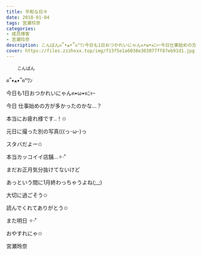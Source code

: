 ```yaml
---
title: 平和な日々
date: 2018-01-04
tags: 宮瀬玲奈
categories: 
- 成员博客
- 宮瀬玲奈
description: こんばんฅ՞•ﻌ•՞ฅ"ﾜﾝ今日も1日おつかれいにゃんฅ•ω•ฅﾆｬｰ今日仕事始めの方が多かったのかな...？本当にお疲れ様です..！✩元日に撮っ...
cover: https://files.zzzhxxx.top/img/f13f5e1a6038e303077ff87eb91d1.jpg 
---
```


        こんばん

ฅ՞•ﻌ•՞ฅ"ﾜﾝ





今日も1日おつかれいにゃんฅ•ω•ฅﾆｬｰ






今日
仕事始めの方が多かったのかな...？


本当にお疲れ様です..！✩


















元日に撮った別の写真(((っ･ω･)っ


























スタバだよー✩

本当カッコイイ店舗...✧‧˚















まだお正月気分抜けてないけど

あっという間に1月終わっちゃうよね(;_;)








大切に過ごそう✩








読んでくれてありがとう✩



また明日 ✧‧˚

おやすれにゃ✩




宮瀬玲奈


